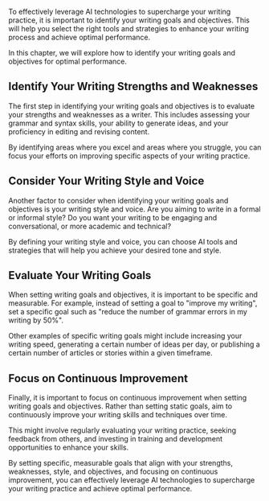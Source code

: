
To effectively leverage AI technologies to supercharge your writing practice, it is important to identify your writing goals and objectives. This will help you select the right tools and strategies to enhance your writing process and achieve optimal performance.

In this chapter, we will explore how to identify your writing goals and objectives for optimal performance.

Identify Your Writing Strengths and Weaknesses
----------------------------------------------

The first step in identifying your writing goals and objectives is to evaluate your strengths and weaknesses as a writer. This includes assessing your grammar and syntax skills, your ability to generate ideas, and your proficiency in editing and revising content.

By identifying areas where you excel and areas where you struggle, you can focus your efforts on improving specific aspects of your writing practice.

Consider Your Writing Style and Voice
-------------------------------------

Another factor to consider when identifying your writing goals and objectives is your writing style and voice. Are you aiming to write in a formal or informal style? Do you want your writing to be engaging and conversational, or more academic and technical?

By defining your writing style and voice, you can choose AI tools and strategies that will help you achieve your desired tone and style.

Evaluate Your Writing Goals
---------------------------

When setting writing goals and objectives, it is important to be specific and measurable. For example, instead of setting a goal to "improve my writing", set a specific goal such as "reduce the number of grammar errors in my writing by 50%".

Other examples of specific writing goals might include increasing your writing speed, generating a certain number of ideas per day, or publishing a certain number of articles or stories within a given timeframe.

Focus on Continuous Improvement
-------------------------------

Finally, it is important to focus on continuous improvement when setting writing goals and objectives. Rather than setting static goals, aim to continuously improve your writing skills and techniques over time.

This might involve regularly evaluating your writing practice, seeking feedback from others, and investing in training and development opportunities to enhance your skills.

By setting specific, measurable goals that align with your strengths, weaknesses, style, and objectives, and focusing on continuous improvement, you can effectively leverage AI technologies to supercharge your writing practice and achieve optimal performance.
